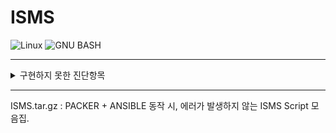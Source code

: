 # **ISMS**

<img alt="Linux" src ="https://img.shields.io/badge/Linux-FCC624.svg?&style=for-the-badge&logo=Linux&logoColor=white"/> <img alt="GNU BASH" src ="https://img.shields.io/badge/GNU BASH-4EAA25.svg?&style=for-the-badge&logo=GNU BASH&logoColor=white"/>
___



<details>
<summary>구현하지 못한 진단항목</summary>
<div markdown="1">

|진단 번호|<center>진단 항목</center>|
|:--:|--|
|U-18|접속 IP 및 포트 제한|
|U-25|NFS 접근 통제|
|U-30|Sendmail 버전 점검|
|U-33|DNS 보안 버전 패치|
|U-34|DNS ZoneTransfer 설정|
|U-35|최신 보안패치 및 벤더 권고사항 적용|
|U-36|로그의 정기적 검토 및 보고|

</div>
</details>

___

ISMS.tar.gz : PACKER + ANSIBLE 동작 시, 에러가 발생하지 않는 ISMS Script 모음집.